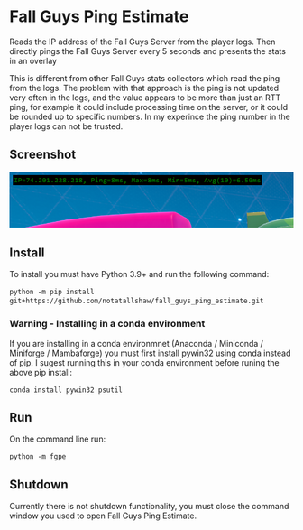 # Fall Guys Ping Estimate

Reads the IP address of the Fall Guys Server from the player logs. Then directly pings the Fall Guys Server every 5 seconds and presents the stats in an overlay

This is different from other Fall Guys stats collectors which read the ping from the logs. The problem with that approach is the ping is not updated very often in the logs, and the value appears to be more than just an RTT ping, for example it could include processing time on the server, or it could be rounded up to specific numbers. In my experince the ping number in the player logs can not be trusted.

## Screenshot

![Fall Guys Ping Estimate](fall_guys_ping_estimator.png "Fall Guys Ping Estimate")

## Install

To install you must have Python 3.9+ and run the following command:

```
python -m pip install git+https://github.com/notatallshaw/fall_guys_ping_estimate.git
```

### Warning - Installing in a conda environment

If you are installing in a conda environmnet (Anaconda / Miniconda / Miniforge / Mambaforge) you must first install pywin32 using conda instead of pip. I sugest running this in your conda environment before runing the above pip install:

```
conda install pywin32 psutil
```

## Run

On the command line run:

```
python -m fgpe
```

## Shutdown

Currently there is not shutdown functionality, you must close the command window you used to open Fall Guys Ping Estimate.


